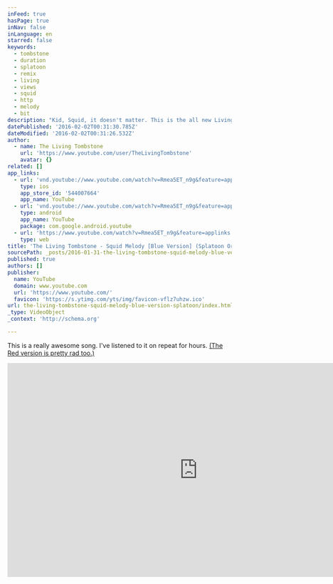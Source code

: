 ```yaml
---
inFeed: true
hasPage: true
inNav: false
inLanguage: en
starred: false
keywords:
  - tombstone
  - duration
  - splatoon
  - remix
  - living
  - views
  - squid
  - http
  - melody
  - bit
description: "Kid, Squid, it doesn't matter. This is the all new Living Tombstone Splatoon track! ➢ Subscribe for more!"
datePublished: '2016-02-02T00:31:30.785Z'
dateModified: '2016-02-02T00:31:26.532Z'
author:
  - name: The Living Tombstone
    url: 'https://www.youtube.com/user/TheLivingTombstone'
    avatar: {}
related: []
app_links:
  - url: 'vnd.youtube://www.youtube.com/watch?v=Rmea5ET_n9g&feature=applinks'
    type: ios
    app_store_id: '544007664'
    app_name: YouTube
  - url: 'vnd.youtube://www.youtube.com/watch?v=Rmea5ET_n9g&feature=applinks'
    type: android
    app_name: YouTube
    package: com.google.android.youtube
  - url: 'https://www.youtube.com/watch?v=Rmea5ET_n9g&feature=applinks'
    type: web
title: 'The Living Tombstone - Squid Melody [Blue Version] (Splatoon Original Track)'
sourcePath: _posts/2016-01-31-the-living-tombstone-squid-melody-blue-version-splatoon.md
published: true
authors: []
publisher:
  name: YouTube
  domain: www.youtube.com
  url: 'https://www.youtube.com/'
  favicon: 'https://s.ytimg.com/yts/img/favicon-vflz7uhzw.ico'
url: the-living-tombstone-squid-melody-blue-version-splatoon/index.html
_type: VideoObject
_context: 'http://schema.org'

---
```

This is a really awesome song. I've listened to it on repeat for hours. [(The Red version is pretty rad too.)][0]

<iframe src="https://cdn.embedly.com/widgets/media.html?src=https%3A%2F%2Fwww.youtube.com%2Fembed%2FRmea5ET_n9g%3Ffeature%3Doembed&amp;url=https%3A%2F%2Fwww.youtube.com%2Fwatch%3Fv%3DRmea5ET_n9g&amp;image=https%3A%2F%2Fi.ytimg.com%2Fvi%2FRmea5ET_n9g%2Fhqdefault.jpg&amp;key=b7d04c9b404c499eba89ee7072e1c4f7&amp;type=text%2Fhtml&amp;schema=youtube" width="854" height="480" scrolling="no" frameborder="0" allowfullscreen="allowfullscreen" style=""></iframe>



[0]: https://www.youtube.com/watch?v=SabrsZiRFYI